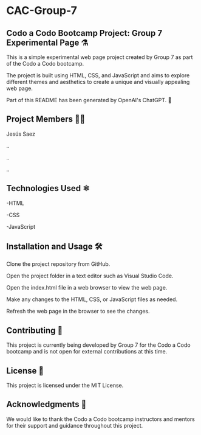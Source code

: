 # CAC-Group-7
## Codo a Codo Bootcamp Project: Group 7 Experimental Page ⚗️
This is a simple experimental web page project created by Group 7 as part of the Codo a Codo bootcamp. 

The project is built using HTML, CSS, and JavaScript and aims to explore different themes and aesthetics to create a unique and visually appealing web page.

Part of this README has been generated by OpenAI's ChatGPT. 🤖

## Project Members 👩‍💻
Jesús Saez

..

..

..

## Technologies Used ⚛️
-HTML

-CSS

-JavaScript


## Installation and Usage 🛠️
Clone the project repository from GitHub.

Open the project folder in a text editor such as Visual Studio Code.

Open the index.html file in a web browser to view the web page.

Make any changes to the HTML, CSS, or JavaScript files as needed.

Refresh the web page in the browser to see the changes.


## Contributing 🙅

This project is currently being developed by Group 7 for the Codo a Codo bootcamp and is not open for external contributions at this time.

## License 💼
This project is licensed under the MIT License.

## Acknowledgments 🙌
We would like to thank the Codo a Codo bootcamp instructors and mentors for their support and guidance throughout this project.
